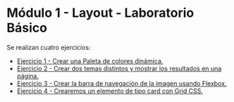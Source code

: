 # Módulo 1 - Layout - Laboratorio Básico

Se realizan cuatro ejercicios:

- [Ejercicio 1 - Crear una Paleta de colores dinámica.](./Ejercicio1)
- [Ejercicio 2 - Crear dos temas distintos y mostrar los resultados en una página.](./Ejercicio2)
- [Ejercicio 3 - Crear la barra de navegación de la imagen usando Flexbox.](./Ejercicio3)
- [Ejercicio 4 - Crearemos un elemento de tipo card con Grid CSS.](./Ejercicio4)
